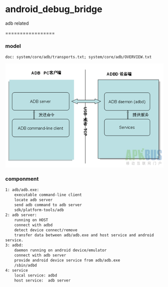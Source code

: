 android_debug_bridge
====================

adb related 

=================

### model

    doc: system/core/adb/transports.txt; system/core/adb/OVERVIEW.txt
![github](https://github.com/hongbinbao/android_debug_bridge/blob/master/adb.png?raw=true "github")

### componment

    1: adb/adb.exe:
        executable command-line client
        locate adb server
        send adb command to adb server
        sdk/platform-tools/adb
    2: adb server: 
        running on HOST
        connect with adbd
        detect device connect/remove
        transfer data between adb/adb.exe and host service and android service.
    3: adbd:
        daemon running on android device/emulator
        connect with adb server
        provide android device service from adb/adb.exe
        /sbin/adbd
    4: service
        local service: adbd
        host service:  adb server
    
